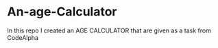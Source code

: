 # An-age-Calculator
In this repo I created an AGE CALCULATOR that are given as a task from CodeAlpha
